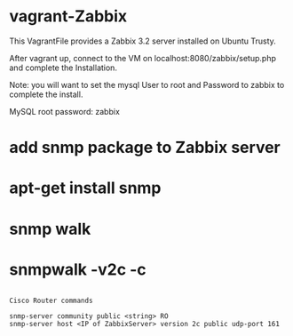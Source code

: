 vagrant-Zabbix
==============

This VagrantFile provides a Zabbix 3.2 server installed on Ubuntu Trusty.   

After vagrant up, connect to the VM on localhost:8080/zabbix/setup.php and complete the Installation. 

Note: you will want to set the mysql User to root and Password to zabbix to complete the install.

MySQL root password: zabbix



add snmp package to Zabbix server
=================================

# apt-get install snmp




snmp walk 
==========

# snmpwalk -v2c -c <string> <IP of ZabbixServer>


```

Cisco Router commands

snmp-server community public <string> RO 
snmp-server host <IP of ZabbixServer> version 2c public udp-port 161



